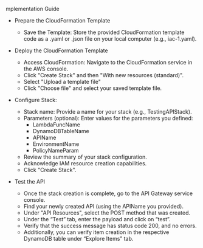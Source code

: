 mplementation Guide

* Prepare the CloudFormation Template
    * Save the Template: Store the provided CloudFormation template code as a .yaml or .json file on your local computer (e.g., iac-1.yaml).



* Deploy the CloudFormation Template
    * Access CloudFormation: Navigate to the CloudFormation service in the AWS console.
    * Click "Create Stack" and then "With new resources (standard)".
    * Select "Upload a template file"
    * Click "Choose file" and select your saved template file.



* Configure Stack:
    * Stack name: Provide a name for your stack (e.g., TestingAPIStack).
    * Parameters (optional): Enter values for the parameters you defined: 
        * LambdaFuncName
        * DynamoDBTableName
        * APIName
        * EnvironmentName
        * PolicyNameParam
    * Review the summary of your stack configuration.
    * Acknowledge IAM resource creation capabilities.
    * Click "Create Stack".



* Test the API
    * Once the stack creation is complete, go to the API Gateway service console.
    * Find your newly created API (using the APIName you provided).
    * Under "API Resources", select the POST method that was created.
    * Under the “Test” tab, enter the payload and click on “test”.
    * Verify that the success message has status code 200, and no errors.
    * Additionally, you can verify item creation in the respective DynamoDB table under “Explore Items” tab.
